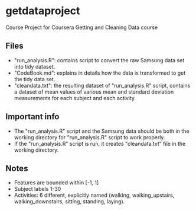 # getdataproject
Course Project for Coursera Getting and Cleaning Data course

## Files
* "run_analysis.R": contains script to convert the raw Samsung data set into tidy dataset.
* "CodeBook.md": explains in details how the data is transformed to get the tidy data set.
* "cleandata.txt": the resulting dataset of "run_analysis.R" script, contains a dataset of mean values of various mean and standard deviation measurements for each subject and each activity.


## Important info
* The "run_analysis.R" script and the Samsung data should be both in the working directory for "run_analysis.R" script to work properly.
* If the "run_analysis.R" script is run, it creates "cleandata.txt" file in the working directory.


## Notes
* Features are bounded within [-1, 1]
* Subject labels 1-30
* Activities: 6 different, explicitly named (walking, walking_upstairs, walking_downstairs, sitting, standing, laying).

